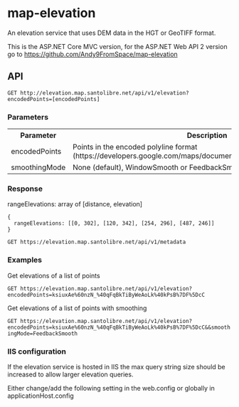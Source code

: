 # map-elevation

An elevation service that uses DEM data in the HGT or GeoTIFF format.

This is the ASP.NET Core MVC version, for the ASP.NET Web API 2 version go to https://github.com/Andy9FromSpace/map-elevation

## API

```GET http://elevation.map.santolibre.net/api/v1/elevation?encodedPoints=[encodedPoints]```

### Parameters

<table>
    <tr>
      <th>Parameter</th>
      <th>Description</th>
    </tr>
    <tr>
	  <td>encodedPoints</td>
      <td>Points in the encoded polyline format (https://developers.google.com/maps/documentation/utilities/polylinealgorithm)</td>
    </tr>
    <tr>
      <td>smoothingMode</td>
      <td>None (default), WindowSmooth or FeedbackSmooth</td>
    </tr>
</table>

### Response

rangeElevations: array of [distance, elevation]

```
{
  rangeElevations: [[0, 302], [120, 342], [254, 296], [487, 246]]
}
```

```GET https://elevation.map.santolibre.net/api/v1/metadata```

### Examples

Get elevations of a list of points

```GET https://elevation.map.santolibre.net/api/v1/elevation?encodedPoints=ksiuxAe%60nzN_%40qFqBkTiByWeAoLk%40kPsB%7DF%5DcC```

Get elevations of a list of points with smoothing

```GET https://elevation.map.santolibre.net/api/v1/elevation?encodedPoints=ksiuxAe%60nzN_%40qFqBkTiByWeAoLk%40kPsB%7DF%5DcC&&smoothingMode=FeedbackSmooth```

### IIS configuration

If the elevation service is hosted in IIS the max query string size should be increased to allow larger elevation queries.

Either change/add the following setting in the web.config or globally in applicationHost.config

<requestLimits maxQueryString="16384" />
